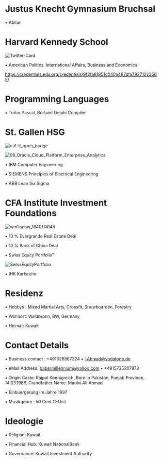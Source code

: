 # Justus Knecht Gymnasium Bruchsal 

▪︎ Abitur

# Harvard Kennedy School 

![Twitter-Card](https://user-images.githubusercontent.com/95079463/154544399-b7d3a2eb-23ff-4449-8b58-c909e91e4a18.png)

▪︎ American Politics, International Affairs, Business and Economics 

https://credentials.edx.org/credentials/9f2fa81951c040a487dfa79271223565/

# Programming Languages

▪︎ Turbo Pascal, Borland Delphi Compiler

# St. Gallen HSG 

![ea1-tl_open_badge](https://user-images.githubusercontent.com/95079463/151658291-bc2de3cf-efd4-4f38-bf4a-dde187391570.png)

![09_Oracle_Cloud_Platform_Enterprise_Analytics](https://user-images.githubusercontent.com/95079463/154730134-3e9f7481-b0ee-41e8-b6b3-b65fea153de7.png)


▪︎ IBM Computer Engineering

▪︎ SIEMENS Principles of Electrical Engineering

▪︎ ABB Lean Six Sigma

# CFA Institute Investment Foundations

![wm1isosw_1640174148](https://user-images.githubusercontent.com/95079463/151157248-4fa7d6fe-7dc8-4cd3-a9e1-3263252d3028.png=250x)

▪︎ 10 % Evergrande Real Estate Deal 

▪︎ 10 % Bank of China Deal

▪︎ Swiss Equity Portfolio™️ 

![SwissEquityPortfolio](https://user-images.githubusercontent.com/95079463/154649347-e688fa55-0d07-4cce-bc2a-8c6e3a298fa7.png)

▪︎ IHK Karlsruhe 

# Residenz 

▪︎ Hobbys : Mixed Martial Arts, Crossfit, Snowboarden, Forestry 

▪︎ Wohnort: Waldbronn, BW, Germany

▪︎ Heimat: Kuwait 

# Contact Details 

▪︎ Business contact : +491628867324 ▪︎ I.Ahmad@vodafone.de 

▪︎ eMail Address: babermillennium@yahoo.com ▪︎ +4915735207973

▪︎ Origin Caste: Rajput Koenigreich, Born in Pakistan, Punjab Province, 14.03.1986, Grandfather Name: Maulvi Ali Ahmad

▪︎ Einbuergerung im Jahre 1997

▪︎ Musikgenre : 50 Cent G-Unit

# Ideologie

▪︎ Religion: Kuwait 

▪︎ Financial Hub: Kuwait NationalBank 

▪︎ Governance: Kuwait Investment Authority 
